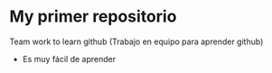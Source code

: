 # My primer repositorio
Team work to learn github (Trabajo en equipo para aprender github)
- Es muy fácil de aprender

